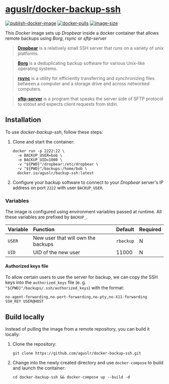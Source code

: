 [aguslr/docker-backup-ssh][1]
==========================

[![publish-docker-image](https://github.com/aguslr/docker-backup-ssh/actions/workflows/docker-publish.yml/badge.svg)](https://github.com/aguslr/docker-backup-ssh/actions/workflows/docker-publish.yml) [![docker-pulls](https://img.shields.io/docker/pulls/aguslr/backup-ssh)](https://hub.docker.com/r/aguslr/backup-ssh) [![image-size](https://img.shields.io/docker/image-size/aguslr/backup-ssh/latest)](https://hub.docker.com/r/aguslr/backup-ssh)


This *Docker* image sets up *Dropbear* inside a docker container that allows
remote backups using *Borg*, *rsync* or *sftp-server*

> **[Dropbear][2]** is a relatively small SSH server that runs on a variety of
> unix platforms.

> **[Borg][3]** is a deduplicating backup software for various Unix-like
> operating systems.

> **[rsync][4]** is a utility for efficiently transferring and synchronizing
> files between a computer and a storage drive and across networked computers.

> **[sftp-server][5]** is a program that speaks the server side of SFTP protocol
> to stdout and expects client requests from stdin.


Installation
------------

To use *docker-backup-ssh*, follow these steps:

1. Clone and start the container:

       docker run -p 2222:22 \
         -e BACKUP_USER=bob \
         -e BACKUP_UID=1000 \
         -v "${PWD}"/dropbear:/etc/dropbear \
         -v "${PWD}"/backups:/home/bob \
         docker.io/aguslr/backup-ssh:latest

2. Configure your backup software to connect to your *Dropbear* server's IP
   address on port `2222` with user `BACKUP_USER`.


### Variables

The image is configured using environment variables passed at runtime. All these
variables are prefixed by `BACKUP_`.

| Variable | Function                           | Default   | Required |
| :------- | :--------------------------------- | :-------- | -------- |
| `USER`   | New user that will own the backups | `rbackup` | N        |
| `UID`    | UID of the new user                | 11000     | N        |


#### Authorized keys file

To allow certain users to use the server for backup, we can copy the SSH keys
into the `authorized_keys` file (e. g. `"${PWD}"/backups/.ssh/authorized_keys`)
with the format:

    no-agent-forwarding,no-port-forwarding,no-pty,no-X11-forwarding SSH_KEY USER@HOST


Build locally
-------------

Instead of pulling the image from a remote repository, you can build it locally:

1. Clone the repository:

       git clone https://github.com/aguslr/docker-backup-ssh.git

2. Change into the newly created directory and use `docker-compose` to build and
   launch the container:

       cd docker-backup-ssh && docker-compose up --build -d


[1]: https://github.com/aguslr/docker-backup-ssh
[2]: https://matt.ucc.asn.au/dropbear/dropbear.html
[3]: https://borgbackup.org/
[4]: https://rsync.samba.org/
[5]: https://man.openbsd.org/sftp-server.8

